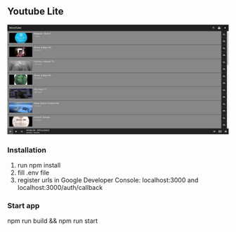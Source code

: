 ## Youtube Lite

![Screenshot](./screenshot.png)

### Installation

1. run npm install
2. fill .env file
3. register urls in Google Developer Console: localhost:3000 and localhost:3000/auth/callback

### Start app

npm run build && npm run start
